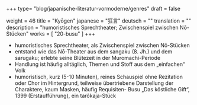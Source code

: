 +++
type= "blog/japanische-literatur-vormoderne/genres"
draft = false

weight = 46
title = "Kyōgen"
japanese = "狂言"
deutsch = ""
translation = ""
description = "humoristisches Sprechtheater; Zwischenspiel zwischen Nō-Stücken"
works = [
    "20-busu"
]
+++

- humoristisches Sprechtheater, als Zwischenspiel zwischen Nō-Stücken
- entstand wie das Nō-Theater aus dem sangaku (8. Jh.) und dem sarugaku; erlebte seine Blütezeit in
der Muromachi-Periode
- Handlung ist häufig alltäglich, Themen und Stoff aus dem „einfachen“ Volk
- humoristisch, kurz (5-10 Minuten), reines Schauspiel ohne Rezitation oder Chor im Hintergrund,
teilweise übertriebene Darstellung der Charaktere, kaum Masken, häufig Requisiten- Busu „Das köstliche Gift“, 1399 (Erstaufführung), ein tarôkaja-Stück
